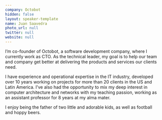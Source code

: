 ```yaml
---
company: Octobot
hidden: false
layout: speaker-template
name: Juan Saavedra
photo_url: null
twitter: null
website: null
---
```


I’m co-founder of Octobot, a software development company, where I currently work as CTO. ​As the technical leader, my goal is to help our team and company get better at delivering the products and services our clients need. 

I have experience and operational expertise in the IT industry, developed over 10 years working on projects for more than 20 clients in the US and Latin America. I've also had the opportunity to mix my deep interest in computer architecture and networks with my teaching passion, working as an assistant professor for 8 years at my alma mater. 

I enjoy being the father of two little and adorable kids, as well as football and hoppy beers.

